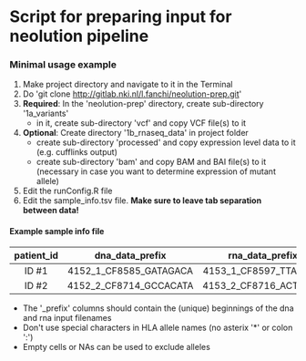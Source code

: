 # Script for preparing input for neolution pipeline

### Minimal usage example

1. Make project directory and navigate to it in the Terminal
2. Do 'git clone http://gitlab.nki.nl/l.fanchi/neolution-prep.git'
3. **Required**: In the 'neolution-prep' directory, create sub-directory '1a\_variants' 
	* in it, create sub-directory 'vcf' and copy VCF file(s) to it  
4. **Optional**: Create directory '1b\_rnaseq\_data' in project folder
	* create sub-directory 'processed' and copy expression level data to it (e.g. cufflinks output)
	* create sub-directory 'bam' and copy BAM and BAI file(s) to it (necessary in case you want to determine expression of mutant allele)  
5. Edit the runConfig.R file
6. Edit the sample_info.tsv file. **Make sure to leave tab separation between data!**  

#### Example sample info file

| patient_id | dna\_data\_prefix | rna\_data\_prefix | hla\_a\_1 | hla\_a\_2 | hla\_b\_1 | hla\_b\_2 | hla\_c\_1 | hla\_c\_2 |
|:-----:|:-------------------------:|:------------------------:|:-----:|:-----:|:-----:|:-----:|:----:|:----:|
| ID #1 | 4152\_1\_CF8585\_GATAGACA | 4153\_1\_CF8597\_TTAGGCA | A0301 | A0101 | B0801 | B1601 |  NA  |  NA  |
| ID #2 | 4152\_2\_CF8714\_GCCACATA | 4153\_2\_CF8716\_ACTTGAA | A0201 | A0901 | B3603 | B5201 |  NA  |  NA  |

* The '_prefix' columns should contain the (unique) beginnings of the dna and rna input filenames
* Don't use special characters in HLA allele names (no asterix '*' or colon ':')  
* Empty cells or NAs can be used to exclude alleles 